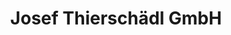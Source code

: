 ---
title: "Josef Thierschädl GmbH"
url: /strass-in-steiermark/josef-thierschaedl-gmbh/
shop: Autowerkstatt
---